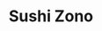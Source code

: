 ---
layout: place
title: "Sushi Zono"
permalink: /california/campbell/sushi-zono.html
stateAbbr: CA
stateName: California
cityName: Campbell
seo:
  name: "Sushi Zono"
  type: Restaurant
  links: http://www.sushizono.com/
description: "Sushi Zono serves delicious sushi in Campbell, California. Try fresh Japanese dishes for a great dining experience. "
place_id: ChIJIZ30hjM1joARhtDryKcLOf8
photos:
  - name: >-
      places/ChIJIZ30hjM1joARhtDryKcLOf8/photos/AeeoHcIOj5bJPRYCidmhp86CB3wovglnNtjjxZgT2_El8GL88AyY5q_3ZHtTGmQbV5emb4JgJqH0_YSA0RDdYahKdT9m9B5WEcuv7rZ4asbwJx2m6U7tM1pfaA7jIEUub5B5Uj2HID6PmeIotr0HFsgS0Z_lTyAprU5qs0z9GcFBWpHvhc0hBc6ikRvuQkHQtRfZkmYa_wbqsKHWLpSNoM11uPj0kY-HkL29B7ir3_9FIVvlNcdExqDzQabQtoa-XKlpOiglff2BTjtvcblUqdOd-pftJnco73kLc3tjsyH-UJ-brzQYbUO9Oo1cxlQJX7PwdRIEksXqgdbgaFoz5_o_ToyfoepUU78etsjbLFynzzireeIpdmr3_uY23BX16oTMvVXWKWSmaST3NROwNO0_26OPD6H_B1IZzlWwfRWz0voYdCc-
    widthPx: 4032
    heightPx: 2268
    authorAttributions:
      - displayName: Kailiang Huang
        uri: https://maps.google.com/maps/contrib/109425743422472774093
        photoUri: >-
          https://lh3.googleusercontent.com/a/ACg8ocJIdQwX2mnUkOuMOzXKmu4f2nWYWvXcjS_24vVInxcte75zNnE=s100-p-k-no-mo
    flagContentUri: >-
      https://www.google.com/local/imagery/report/?cb_client=maps_api_places.places_api&image_key=!1e10!2sCIHM0ogKEICAgIDWudDswQE&hl=en-US
    googleMapsUri: >-
      https://www.google.com/maps/place//data=!3m4!1e2!3m2!1sCIHM0ogKEICAgIDWudDswQE!2e10!4m2!3m1!1s0x808e353386f49d21:0xff390ba7c8ebd086
  - name: >-
      places/ChIJIZ30hjM1joARhtDryKcLOf8/photos/AeeoHcICAbhzYBM-nFHIcH91TLxcTsYmGBrTEoIY3xzt89Yzsk7bt_Gg7xZp5PuQ03arsJJehaZgX_aImPFtfWMMcb-fNnzI2tTDNOxHyMl7TQOMVIek7A1mt-Dz2wSX1BDY74_N_kvn1G0RZzYBNJYhaYdWJ2-OWsjife4oxFohv3-D9EVeUzBhQ2Nt0aF1B0rHcpmzJto3Zq0IcbKDMy89aE6uffuUvPV3nCOpxP0C3deCiTF0rov1-K0GWPAVA-HnsyMxH3npScBL2SoHZ_kAz0FPy_D2RwaI1V65h_Ja32PhXQ
    widthPx: 4032
    heightPx: 2649
    authorAttributions:
      - displayName: Sushi Zono
        uri: https://maps.google.com/maps/contrib/118242739796739434062
        photoUri: >-
          https://lh3.googleusercontent.com/a-/ALV-UjXkOdaw5MwuHLXulPNVyOiIgfcBEpcxDIBI25ARpa-Dp9nPMDA=s100-p-k-no-mo
    flagContentUri: >-
      https://www.google.com/local/imagery/report/?cb_client=maps_api_places.places_api&image_key=!1e10!2sAF1QipOYPy1deVD5kHgzNgpQXNBCHKB-0_w8R8cMisiI&hl=en-US
    googleMapsUri: >-
      https://www.google.com/maps/place//data=!3m4!1e2!3m2!1sAF1QipOYPy1deVD5kHgzNgpQXNBCHKB-0_w8R8cMisiI!2e10!4m2!3m1!1s0x808e353386f49d21:0xff390ba7c8ebd086
  - name: >-
      places/ChIJIZ30hjM1joARhtDryKcLOf8/photos/AeeoHcIex9dGlAjZePlbIZxBLcDqNID7On0ALxAF4A58b906vXq0oYW5Ox16nj3JfygOBo9VWjc_QIZVP_Gov6oM2Eq6fiFAi2kXHi1b4FWY7HXszQ2rjXOnw_3VQ6Fo5EKsvXx5HVzNxk-uJGreTCy3G6Gx9i-Xdo7Jg81MIEzWP9li6U57JoYQ-hpgFT5KVUjmmcDcI9LMFq1Gu5W7bVFQ3735DwYhYRTupVZwuV7W2akRyrmCOV4rvqW-miZZhhLvXcHD14puhzFb168HkGZ6ng7-ZCkNrEJZmPY_vlyqNVdNS4NIJUeZwDdqD90tHBeCb_er9Qzz3bN1-J-l8s_c20eafwrG47hEkKPvRsAMgK85YrWX4tN-vFWiBjoFlz32sto_Vm0yRNn5JM0MGz4j1rFTz_RirDFHG5qHJrM57Ww
    widthPx: 4032
    heightPx: 3024
    authorAttributions:
      - displayName: Josue Lugo
        uri: https://maps.google.com/maps/contrib/114624831908151250137
        photoUri: >-
          https://lh3.googleusercontent.com/a/ACg8ocIh41nESIu_ZZg2MSqsNio8_Ga4UtgoxGXF2i859VAjnAf30g=s100-p-k-no-mo
    flagContentUri: >-
      https://www.google.com/local/imagery/report/?cb_client=maps_api_places.places_api&image_key=!1e10!2sCIHM0ogKEICAgICd4fL7Sg&hl=en-US
    googleMapsUri: >-
      https://www.google.com/maps/place//data=!3m4!1e2!3m2!1sCIHM0ogKEICAgICd4fL7Sg!2e10!4m2!3m1!1s0x808e353386f49d21:0xff390ba7c8ebd086
  - name: >-
      places/ChIJIZ30hjM1joARhtDryKcLOf8/photos/AeeoHcJd22X622cHvvRcUBJPrvERZf-enNU6BrGQH69A2FJ0nvSBJw748NHJ-BZjBkjBo8cw_o0G9rMQRk_oo6Abhv9iLURU9kgy1pyN7hWWVbrhqhJcvIOMjpzxLXFaYJV50kX2Op8ws_1jVPYMQLZWaFfMoB5fHod1UoKjSFQs0YF62LySZzjdaa6auTXXbNSEmPh-u6tsIL8p-w7hRvEwy4WzWGjTqz9-q_7U_6GkQpWsQKj4orxPhQI3y2h6cbY2RTddqSxDLFe3rV2uAMViHOmjyIi7uL-h0YgWRkVE7WZhX6xMTnMnzDOuf4WQi14-7VeBvuNBaLDiCYWdnLWMcPdG4Kwh5DZVIWVKtWmF4w_OOhGpAHKCEsV5HypM8jRRN59TibdpWp5WgCUoJjVYRwxNieZRBiwOgQMMCwMrpwjzgtg
    widthPx: 4032
    heightPx: 2268
    authorAttributions:
      - displayName: Dan Chan
        uri: https://maps.google.com/maps/contrib/114825663824331459328
        photoUri: >-
          https://lh3.googleusercontent.com/a-/ALV-UjXeWFkFtA4nufu1d4HrV1p_ADdyf0FL-y6WPDkKS6Ik_ggtXZc=s100-p-k-no-mo
    flagContentUri: >-
      https://www.google.com/local/imagery/report/?cb_client=maps_api_places.places_api&image_key=!1e10!2sCIHM0ogKEICAgIDn-MPrlAE&hl=en-US
    googleMapsUri: >-
      https://www.google.com/maps/place//data=!3m4!1e2!3m2!1sCIHM0ogKEICAgIDn-MPrlAE!2e10!4m2!3m1!1s0x808e353386f49d21:0xff390ba7c8ebd086
  - name: >-
      places/ChIJIZ30hjM1joARhtDryKcLOf8/photos/AeeoHcIRHrYxgRuWQdCxWsfGlJ1BOVMB6mfrCAuoBuyD4qy5re-7efY_LDvojwYDYhKFOiW7SYrR2GxZflu2dVUa4MTolhjjWL0LTseXgamSk86Skl9leMoeoKK0uij3GBM7dDVz9ukz1muZu-VHItDNjUgJ_gX4o8B3Ugizts4j9xoYsBBK3yrX8TZPVWq-88tGeh0prsYnKLN1rvolN9EChn33Ye4r7j4BXC43wvSGv6WegeC--ktfyU7VjSkIgMGNn0eSylIP_XDf0TTz5vON36cMJ9JCPjq72aSnsVasGWYJTLeQE6XSyfM9pneGljVbIQ6VDKq411RU54LJeQ1l6LryOyZcvaUbT3G7Qvi9fIB6sJsDAGYBXQiS-HfogV3XQPwdamXBxbK12xEnMZq5Oe5cKREguCy_I3L8iknUX-ha7w
    widthPx: 4032
    heightPx: 3024
    authorAttributions:
      - displayName: Joshua A.
        uri: https://maps.google.com/maps/contrib/107793689855748030704
        photoUri: >-
          https://lh3.googleusercontent.com/a/ACg8ocIfuXLcOVwq7RA8CDzYm6MopGRcjbrIQpmLwTCjjX0EXnX1LRmJ=s100-p-k-no-mo
    flagContentUri: >-
      https://www.google.com/local/imagery/report/?cb_client=maps_api_places.places_api&image_key=!1e10!2sCIHM0ogKEICAgICl6pzWZg&hl=en-US
    googleMapsUri: >-
      https://www.google.com/maps/place//data=!3m4!1e2!3m2!1sCIHM0ogKEICAgICl6pzWZg!2e10!4m2!3m1!1s0x808e353386f49d21:0xff390ba7c8ebd086
  - name: >-
      places/ChIJIZ30hjM1joARhtDryKcLOf8/photos/AeeoHcKBgOd350oP-UdOYpARDyHLqSVInHgT-4sCuj6XgUSjYQGjsiAzwX1y7JxXr7XMGxdKh4s_5BXuT-6VLJae5TD49cuI-ST-BRzUye-cNcKn_pHKWq-P-auBSucIAkWCGk5AlxNW-1X8nw6pfRBXCQyJJkPNsj4X7NeBx5ipig4Ogm1uAE2pKz1Ebx9RsRdMyZ7lwN9-OyT6SBtbbwDliJ0jau1pwDMkFZZM1zK-wptumWwaOG8_slGEmD28AEm6sEd23Ql1TE7Q5ft-jBjgKXuSYiDaGDnguPLGWSf8a8SHGMYwQDhoKFcNd0Fx58XxWRAXq629o6JKnt2gYV2mDNGPuL63FhgjmoAOcY9Kyz0JOiA1tmbAH7zFzr0XBf7evkYhXYH6njwZt4duhCZbmtZ_GrFLmzKeB6NAK8ZYpfrukA
    widthPx: 3024
    heightPx: 4032
    authorAttributions:
      - displayName: Lei W
        uri: https://maps.google.com/maps/contrib/110541806726727226118
        photoUri: >-
          https://lh3.googleusercontent.com/a-/ALV-UjUyk98_ErAqR0RWsfRupyZ5w9gvmOibjNUGJZ-1yjJ3ihe8n3pgnQ=s100-p-k-no-mo
    flagContentUri: >-
      https://www.google.com/local/imagery/report/?cb_client=maps_api_places.places_api&image_key=!1e10!2sCIHM0ogKEICAgICd6JCeYg&hl=en-US
    googleMapsUri: >-
      https://www.google.com/maps/place//data=!3m4!1e2!3m2!1sCIHM0ogKEICAgICd6JCeYg!2e10!4m2!3m1!1s0x808e353386f49d21:0xff390ba7c8ebd086
  - name: >-
      places/ChIJIZ30hjM1joARhtDryKcLOf8/photos/AeeoHcJgmgcChkiGfphHKdvv-78d3xNL6oSYKZQBpP4hdQQ7_FJHAyfzCbokERmLzEMfSMXwyF8PnaZPXzO0Xo65toaRPPKNwSZMvbq-NuhvA-REOnqaalYe6r2TK5Gh9oGqAyvgNkkul7GvlOL8S8kMRQ2wy5VQJux7ccubH64vyUDZJEDGETgLI6tqXghGpFVh6cUe5jQTTpZy7LvrKg9xVmznat339gSLFanqkjnPtXyfS5LQQvy4Y4id5u6S-2WOPRNqMbHVbz3Sd1tiSL02CWvn_QMsWV7Lf1PrwEGVLjhsoQImUeupTMWfFEJo0kohr54kcq25muuDCL-H-NUpQ_Q42w1DzrT271GXsoyvs-L-W4gmXrB-0CxTZh8dTbqvmAZLQglQWJVSt6kA6WJRZyJcqqhDAvyk-FB8t3uXC5Ic4A
    widthPx: 4608
    heightPx: 3456
    authorAttributions:
      - displayName: Heather Bryant
        uri: https://maps.google.com/maps/contrib/105900303518541699366
        photoUri: >-
          https://lh3.googleusercontent.com/a-/ALV-UjWkq-oQKf1B8VFe7yPNsxgOUfwvtzqSgW0EWypnB4X6KDgV1cU=s100-p-k-no-mo
    flagContentUri: >-
      https://www.google.com/local/imagery/report/?cb_client=maps_api_places.places_api&image_key=!1e10!2sCIHM0ogKEICAgICMxvXOcg&hl=en-US
    googleMapsUri: >-
      https://www.google.com/maps/place//data=!3m4!1e2!3m2!1sCIHM0ogKEICAgICMxvXOcg!2e10!4m2!3m1!1s0x808e353386f49d21:0xff390ba7c8ebd086
  - name: >-
      places/ChIJIZ30hjM1joARhtDryKcLOf8/photos/AeeoHcJPTnlK8eOgZjwp1htg1fMYcwj4Vjw4MmVYCTODEnh-XFSZZkMPNlX4i8GTkyCjabR3aTfKBUjVNjsHRnh8RRl7BYfLbHhAhfBNk0H4PZr1lAgBuRiNCOGwrmYiwDT67HDkHoMMOG6RjQVmSp2tlOZfhAFNwmO7ooGfA8bBR0jHei-9F66Jfg7wNcShnaZX_7IKEk2Q-2dAvAtCNMabvZnvNRSHh0iG_tLGZgcp93UkdY5LzcZqDLalw9KDgfzLok6auznoRWNgmvQPx38PxNzUYVgmKnjhOGvoCv6OfcC8IhDB5qE41b0GrhygYPyCS0gSTj__nlA60So0c_LMjgajG24aVu1OvsNnb2yZXSyUFbCfxLu1OvsKdqjqN3P5rmV21J5KapeX8VSVg1ndPx104dfvGNLUJ3GjjF7FFKGjr-s
    widthPx: 4032
    heightPx: 3024
    authorAttributions:
      - displayName: Neda Mandegaran
        uri: https://maps.google.com/maps/contrib/107103944678787119280
        photoUri: >-
          https://lh3.googleusercontent.com/a-/ALV-UjWe7pkhiigBU-FxY4Vu0Xhz8k7693832UBatanVh9SEl5cF55oH3Q=s100-p-k-no-mo
    flagContentUri: >-
      https://www.google.com/local/imagery/report/?cb_client=maps_api_places.places_api&image_key=!1e10!2sCIHM0ogKEICAgIDDnqa9hAE&hl=en-US
    googleMapsUri: >-
      https://www.google.com/maps/place//data=!3m4!1e2!3m2!1sCIHM0ogKEICAgIDDnqa9hAE!2e10!4m2!3m1!1s0x808e353386f49d21:0xff390ba7c8ebd086
  - name: >-
      places/ChIJIZ30hjM1joARhtDryKcLOf8/photos/AeeoHcKrVVBA-IuN2AlmMRJ1q84xpgLSK_lQXomVfur71fE_2_W8D2ZY-9Kixt04BCzP3EMiH9J7ZaKA9qH9QUhtsZxKsgS8LHgUHWcnXJnHm8jsq4R640gM-IlncZaXdOrZACpJ7sGIWVcJvipZ5AQ26pWK7J0RDyjZ2xMf6oEjbwLDrn-78W8BfEYqwfhXbxgwGOENjmvrlW2GlGL-_ry-uLuY0SCckBdCdPUNzpmQfoYHRRDXQ-RVnUtgi5vvqb89msrvRE6vSICxrRqBX4cxikIaGMEv23zRE6uP4QncZzfRRFN7prTmiPIHtZqrKQ3agPMIrJkQSI9IhF35BXRTseH1aundu7woW4nCJ8B2x9mvQszTnmsN18MTwF_zLSZXynZfuDbmtmr07uq22tL0jsMrYTa-uiAUCwa-2-cDQASFlA
    widthPx: 4032
    heightPx: 3024
    authorAttributions:
      - displayName: Erik Acks
        uri: https://maps.google.com/maps/contrib/103320903026677737413
        photoUri: >-
          https://lh3.googleusercontent.com/a/ACg8ocKaBe6eU2EB5UfJpaoh-KqmYIK3L8Fh3x_H4UaP1N50j0UAxhso=s100-p-k-no-mo
    flagContentUri: >-
      https://www.google.com/local/imagery/report/?cb_client=maps_api_places.places_api&image_key=!1e10!2sCIHM0ogKEICAgIDE2t3ZGw&hl=en-US
    googleMapsUri: >-
      https://www.google.com/maps/place//data=!3m4!1e2!3m2!1sCIHM0ogKEICAgIDE2t3ZGw!2e10!4m2!3m1!1s0x808e353386f49d21:0xff390ba7c8ebd086
  - name: >-
      places/ChIJIZ30hjM1joARhtDryKcLOf8/photos/AeeoHcJXMoFcvPzQkeujhxbtkupBRG3PvPnJ_KSLIEZE8afXz_Qd2zU4yWz15W6kdoAtwg8UezAv9_JhQWdOgwUGoSSvQ3BTz5LSnU1tPW5DKf4DoJtxcdc8ogO2uOJAKXs0rAD58WBviIxoxRMSGx4GCIsGblypWRLR9e2hKHATXmxofdInIo-raaJal-O1xP8o0LF8HX2xA19icmHmQigUBFcu1pXbpM39OK7OHw_PwH3R-jE4vG-kPvrIvQBl_TH6u0ghotPrOn2_6wrggiAs-GcOmiFU4craBBkuZGZQn8pgvotgQaaSTlLxS54xUE-ZOyQ5SFm6wLB5bsbnQHFrVveyiXMj9zpXrBly5slJnRHNnnBbCI9ij4tIpUTzPSHYiQ1VNcMf4Gm2c6krhjVLg3iD_f7Q-OfZlPqGsvZfNng
    widthPx: 4032
    heightPx: 3024
    authorAttributions:
      - displayName: Neda Mandegaran
        uri: https://maps.google.com/maps/contrib/107103944678787119280
        photoUri: >-
          https://lh3.googleusercontent.com/a-/ALV-UjWe7pkhiigBU-FxY4Vu0Xhz8k7693832UBatanVh9SEl5cF55oH3Q=s100-p-k-no-mo
    flagContentUri: >-
      https://www.google.com/local/imagery/report/?cb_client=maps_api_places.places_api&image_key=!1e10!2sCIHM0ogKEICAgIDDnqa9aA&hl=en-US
    googleMapsUri: >-
      https://www.google.com/maps/place//data=!3m4!1e2!3m2!1sCIHM0ogKEICAgIDDnqa9aA!2e10!4m2!3m1!1s0x808e353386f49d21:0xff390ba7c8ebd086
address: 831 W Hamilton Ave, Campbell, CA 95008, USA
street: 831 W Hamilton Ave
city: Campbell
state: CA
zip: '95008'
country: USA
neighborhood: West Valley
latitude: '37.295000'
longitude: '-121.964167'
accessibility_options:
  wheelchairAccessibleParking: true
  wheelchairAccessibleEntrance: true
  wheelchairAccessibleRestroom: true
  wheelchairAccessibleSeating: true
business_status: OPERATIONAL
name: Sushi Zono
google_maps_links:
  directionsUri: >-
    https://www.google.com/maps/dir//''/data=!4m7!4m6!1m1!4e2!1m2!1m1!1s0x808e353386f49d21:0xff390ba7c8ebd086!3e0
  placeUri: https://maps.google.com/?cid=18390743368602472582
  writeAReviewUri: >-
    https://www.google.com/maps/place//data=!4m3!3m2!1s0x808e353386f49d21:0xff390ba7c8ebd086!12e1
  reviewsUri: >-
    https://www.google.com/maps/place//data=!4m4!3m3!1s0x808e353386f49d21:0xff390ba7c8ebd086!9m1!1b1
  photosUri: >-
    https://www.google.com/maps/place//data=!4m3!3m2!1s0x808e353386f49d21:0xff390ba7c8ebd086!10e5
primary_type: Japanese Restaurant
opening_hours:
  regular:
    - 'Monday: Closed'
    - 'Tuesday: 11:30 AM – 2:00 PM, 5:00 – 9:00 PM'
    - 'Wednesday: 11:30 AM – 2:00 PM, 5:00 – 9:00 PM'
    - 'Thursday: 11:30 AM – 2:00 PM, 5:00 – 9:00 PM'
    - 'Friday: 11:30 AM – 2:00 PM, 5:00 – 9:30 PM'
    - 'Saturday: 5:00 – 9:30 PM'
    - 'Sunday: Closed'
  current:
    - 'Monday: Closed'
    - 'Tuesday: 11:30 AM – 2:00 PM, 5:00 – 9:00 PM'
    - 'Wednesday: 11:30 AM – 2:00 PM, 5:00 – 9:00 PM'
    - 'Thursday: 11:30 AM – 2:00 PM, 5:00 – 9:00 PM'
    - 'Friday: 11:30 AM – 2:00 PM, 5:00 – 9:30 PM'
    - 'Saturday: 5:00 – 9:30 PM'
    - 'Sunday: Closed'
secondary_opening_hours:
  regular:
    weekdayDescriptions: null
    type: null
  current:
    weekdayDescriptions: null
    type: null
phone: (408) 374-8366
price_level: PRICE_LEVEL_MODERATE
price_range: null
rating: '4.5'
rating_count: 0
website: http://www.sushizono.com/
reviews: null
parking_options: null
payment_options: null
allow_dogs: null
curbside_pickup: null
delivery: null
dine_in: null
good_for_children: null
good_for_groups: null
good_for_sports: null
live_music: null
menu_for_children: null
outdoor_seating: null
reservable: null
restroom: null
serves_beer: null
serves_breakfast: null
serves_brunch: null
serves_cocktails: null
serves_coffee: null
serves_dinner: null
serves_dessert: null
serves_lunch: null
serves_vegetarian_food: null
serves_wine: null
takeout: null
update_category: essentials
summary: null

---